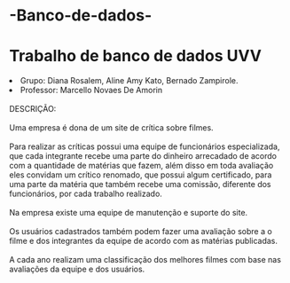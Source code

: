 # -Banco-de-dados-
<h1>Trabalho de banco de dados UVV </h1>
<li> Grupo: Diana Rosalem, Aline Amy Kato, Bernado Zampirole.</li>
<li>Professor: Marcello Novaes De Amorin </li>
<br> DESCRIÇÃO:
<br>
<br> Uma empresa é dona de um site de crítica sobre filmes.
<br>
<br> Para realizar as críticas possui uma equipe de funcionários especializada, que cada integrante recebe uma parte do dinheiro arrecadado de acordo com a quantidade de matérias que fazem, além disso em toda avaliação eles convidam um crítico renomado, que possui algum certificado, para uma parte da matéria que também recebe uma comissão, diferente dos funcionários, por cada trabalho realizado.
<br>
<br> Na empresa existe uma equipe de manutenção e suporte do site. 
<br>
<br> Os usuários cadastrados também podem fazer uma avaliação sobre a o filme e dos integrantes da equipe de acordo com as matérias publicadas.
<br>
<br>A cada ano realizam uma classificação dos melhores filmes com base nas avaliações da equipe e dos usuários.
